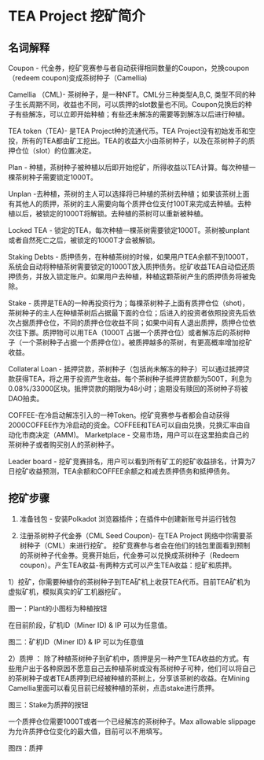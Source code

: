 # TEA Project 挖矿简介

## 名词解释

Coupon - 代金券，挖矿竞赛参与者自动获得相同数量的Coupon，兑换coupon（redeem coupon)变成茶树种子（Camellia)

Camellia （CML)- 茶树种子，是一种NFT。CML分三种类型A,B,C, 类型不同的种子生长周期不同，收益也不同，可以质押的slot数量也不同。Coupon兑换后的种子有些解冻，可以立即开始种植；有些还未解冻的需要等到解冻以后进行种植。

TEA token（TEA)- 是TEA Project种的流通代币。TEA Project没有初始发币和空投，所有的TEA都由矿工挖出。TEA的收益大小由茶树种子，以及在茶树种子的质押仓位（slot）的位置决定。

Plan - 种植，茶树种子被种植以后即开始挖矿，所得收益以TEA计算。每次种植一棵茶树种子需要锁定1000T。

Unplan -去种植，茶树的主人可以选择将已种植的茶树去种植；如果该茶树上面有其他人的质押，茶树的主人需要向每个质押仓位支付100T来完成去种植。去种植以后，被锁定的1000T将解锁。去种植的茶树可以重新被种植。

Locked TEA - 锁定的TEA，每次种植一棵茶树需要锁定1000T。茶树被unplant或者自然死亡之后，被锁定的1000T才会被解锁。

Staking Debts - 质押债务，在种植茶树的时候，如果用户TEA余额不到1000T，系统会自动将种植茶树需要锁定的1000T放入质押债务。挖矿收益TEA自动偿还质押债务，并放入锁定账户。如果用户去种植，种植这颗茶树产生的质押债务将被免除。

Stake - 质押是TEA的一种再投资行为；每棵茶树种子上面有质押仓位（shot)，茶树种子的主人在种植茶树后占据最下面的仓位；后进入的投资者依照投资先后依次占据质押仓位，不同的质押仓位收益不同；如果中间有人退出质押，质押仓位依次往下挪。质押物可以用TEA（1000T 占据一个质押仓位）或者解冻后的茶树种子（一个茶树种子占据一个质押仓位）。被质押越多的茶树，有更高概率增加挖矿收益。

Collateral Loan - 抵押贷款，茶树种子（包括尚未解冻的种子）可以通过抵押贷款获得TEA，将之用于投资产生收益。每个茶树种子抵押贷款额为500T，利息为0.08%/33000区块。抵押贷款的期限为48小时；逾期没有赎回的茶树种子将被DAO拍卖。

COFFEE-在冷启动解冻引入的一种Token。挖矿竞赛参与者都会自动获得2000COFFEE作为冷启动的资金。COFFEE和TEA可以自由兑换，兑换汇率由自动化市商决定（AMM)。
Marketplace - 交易市场，用户可以在这里拍卖自己的茶树种子或者购买别人的茶树种子。

Leader board - 挖矿竞赛排名，用户可以看到所有矿工的挖矿收益排名，计算为7日挖矿收益预测，TEA余额和COFFEE余额之和减去质押债务和抵押债务。

## 挖矿步骤

1. 准备钱包 - 安装Polkadot 浏览器插件；在插件中创建新账号并运行钱包

2. 注册茶树种子代金券（CML Seed Coupon)- 在TEA Project 网络中你需要茶树种子（CML）来进行挖矿。 挖矿竞赛参与者会在他们的钱包里面看到预制的茶树种子代金券。竞赛开始后，代金券可以兑换成茶树种子（Redeem coupon）。产生TEA收益-有两种方式可以产生TEA收益：挖矿和质押。

  1）挖矿，你需要种植你的茶树种子到TEA矿机上收获TEA代币。目前TEA矿机为虚拟矿机，模拟真实的矿工机器挖矿。

图一：Plant的小图标为种植按钮

在目前阶段，矿机ID（Miner ID) & IP 可以为任意值。

图二：矿机ID（Miner ID) & IP 可以为任意值

  2）质押 ： 除了种植茶树种子到矿机中，质押是另一种产生TEA收益的方式。有些用户出于各种原因不愿意自己去种植茶树或没有茶树种子可种，他们可以将自己的茶树种子或者TEA质押到已经被种植的茶树上，分享该茶树的收益。在Mining Camellia里面可以看见目前已经被种植的茶树，点击stake进行质押。

图三：Stake为质押的按钮

一个质押仓位需要1000T或者一个已经解冻的茶树种子。Max allowable slippage为允许质押仓位变化的最大值，目前可以不用填写。 

图四：质押


